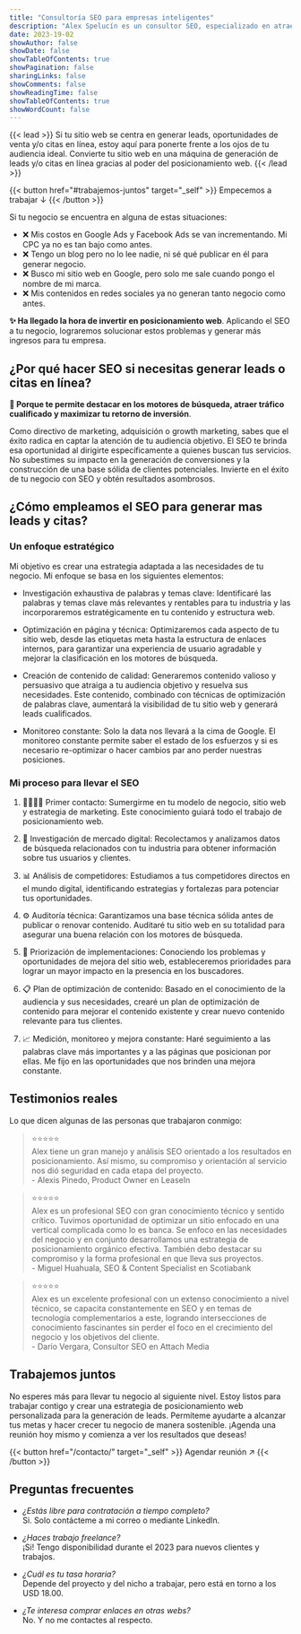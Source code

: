 ```yaml
---
title: "Consultoría SEO para empresas inteligentes"
description: "Alex Spelucín es un consultor SEO, especializado en atraer tráfico de calidad para empresas que necesiten generar leads y/o citas en línea."
date: 2023-19-02
showAuthor: false
showDate: false
showTableOfContents: true
showPagination: false
sharingLinks: false
showComments: false
showReadingTime: false
showTableOfContents: true
showWordCount: false
---
```


{{< lead >}}
Si tu sitio web se centra en generar leads, oportunidades de venta y/o citas en línea, estoy aquí para ponerte frente a los ojos de tu audiencia ideal. Convierte tu sitio web en una máquina de generación de leads y/o citas en línea gracias al poder del posicionamiento web.
{{< /lead >}}

{{< button href="#trabajemos-juntos" target="_self" >}}
Empecemos a trabajar ↓
{{< /button >}}

Si tu negocio se encuentra en alguna de estas situaciones:

- ❌ Mis costos en Google Ads y Facebook Ads se van incrementando. Mi CPC ya no es tan bajo como antes.
- ❌ Tengo un blog pero no lo lee nadie, ni sé qué publicar en él para generar negocio.
- ❌ Busco mi sitio web en Google, pero solo me sale cuando pongo el nombre de mi marca.
- ❌ Mis contenidos en redes sociales ya no generan tanto negocio como antes.

**✨ Ha llegado la hora de invertir en posicionamiento web**. Aplicando el SEO a tu negocio, lograremos solucionar estos problemas y generar más ingresos para tu empresa.

## ¿Por qué hacer SEO si necesitas generar leads o citas en línea?

**🚀 Porque te permite destacar en los motores de búsqueda, atraer tráfico cualificado y maximizar tu retorno de inversión**.

Como directivo de marketing, adquisición o growth marketing, sabes que el éxito radica en captar la atención de tu audiencia objetivo. El SEO te brinda esa oportunidad al dirigirte específicamente a quienes buscan tus servicios. No subestimes su impacto en la generación de conversiones y la construcción de una base sólida de clientes potenciales. Invierte en el éxito de tu negocio con SEO y obtén resultados asombrosos.

## ¿Cómo empleamos el SEO para generar mas leads y citas?

### Un enfoque estratégico

Mi objetivo es crear una estrategia adaptada a las necesidades de tu negocio. Mi enfoque se basa en los siguientes elementos:

- Investigación exhaustiva de palabras y temas clave: Identificaré las palabras y temas clave más relevantes y rentables para tu industria y las incorporaremos estratégicamente en tu contenido y estructura web.

- Optimización en página y técnica: Optimizaremos cada aspecto de tu sitio web, desde las etiquetas meta hasta la estructura de enlaces internos, para garantizar una experiencia de usuario agradable y mejorar la clasificación en los motores de búsqueda.

- Creación de contenido de calidad: Generaremos contenido valioso y persuasivo que atraiga a tu audiencia objetivo y resuelva sus necesidades. Este contenido, combinado con técnicas de optimización de palabras clave, aumentará la visibilidad de tu sitio web y generará leads cualificados.

- Monitoreo constante: Solo la data nos llevará a la cima de Google. El monitoreo constante permite saber el estado de los esfuerzos y si es necesario re-optimizar o hacer cambios par ano perder nuestras posiciones.

### Mi proceso para llevar el SEO

1. 🫱🏼‍🫲🏼 Primer contacto: Sumergirme en tu modelo de negocio, sitio web y estrategia de marketing. Este conocimiento guiará todo el trabajo de posicionamiento web.

2. 🔑 Investigación de mercado digital: Recolectamos y analizamos datos de búsqueda relacionados con tu industria para obtener información sobre tus usuarios y clientes.

3. 📊 Análisis de competidores: Estudiamos a tus competidores directos en el mundo digital, identificando estrategias y fortalezas para potenciar tus oportunidades.

4. ⚙️ Auditoría técnica: Garantizamos una base técnica sólida antes de publicar o renovar contenido. Auditaré tu sitio web en su totalidad para asegurar una buena relación con los motores de búsqueda.

5. 🔡 Priorización de implementaciones: Conociendo los problemas y oportunidades de mejora del sitio web, estableceremos prioridades para lograr un mayor impacto en la presencia en los buscadores.

6. 📋 Plan de optimización de contenido: Basado en el conocimiento de la audiencia y sus necesidades, crearé un plan de optimización de contenido para mejorar el contenido existente y crear nuevo contenido relevante para tus clientes.

7. 📈  Medición, monitoreo y mejora constante: Haré seguimiento a las palabras clave más importantes y a las páginas que posicionan por ellas. Me fijo en las oportunidades que nos brinden una mejora constante.

## Testimonios reales

Lo que dicen algunas de las personas que trabajaron conmigo:

> ⭐⭐⭐⭐⭐
> \
> Alex tiene un gran manejo y análisis SEO orientado a los resultados en posicionamiento. Así mismo, su compromiso y orientación al servicio nos dió seguridad en cada etapa del proyecto.
> \
> \- Alexis Pinedo, Product Owner en LeaseIn

<!-- -->
> ⭐⭐⭐⭐⭐
> \
> Alex es un profesional SEO con gran conocimiento técnico y sentido crítico. Tuvimos oportunidad de optimizar un sitio enfocado en una vertical complicada como lo es banca. Se enfoco en las necesidades del negocio y en conjunto desarrollamos una estrategia de posicionamiento orgánico efectiva. También debo destacar su compromiso y la forma profesional en que lleva sus proyectos.
> \
> \- Miguel Huahuala, SEO & Content Specialist en Scotiabank

<!-- -->
> ⭐⭐⭐⭐⭐
> \
> Alex es un excelente profesional con un extenso conocimiento a nivel técnico, se capacita constantemente en SEO y en temas de tecnología complementarios a este, logrando intersecciones de conocimiento fascinantes sin perder el foco en el crecimiento del negocio y los objetivos del cliente.
> \
> \- Darío Vergara, Consultor SEO en Attach Media

## Trabajemos juntos

No esperes más para llevar tu negocio al siguiente nivel. Estoy listos para trabajar contigo y crear una estrategia de posicionamiento web personalizada para la generación de leads. Permíteme ayudarte a alcanzar tus metas y hacer crecer tu negocio de manera sostenible. ¡Agenda una reunión hoy mismo y comienza a ver los resultados que deseas!

{{< button href="/contacto/" target="_self" >}}
Agendar reunión ↗
{{< /button >}}

## Preguntas frecuentes

- _¿Estás libre para contratación a tiempo completo?_ \
Si. Solo contácteme a mi correo o mediante LinkedIn.

- _¿Haces trabajo freelance?_ \
¡Si! Tengo disponibilidad durante el 2023 para nuevos clientes y trabajos.

- _¿Cuál es tu tasa horaria?_ \
Depende del proyecto y del nicho a trabajar, pero está en torno a los USD 18.00.

- _¿Te interesa comprar enlaces en otras webs?_ \
No. Y no me contactes al respecto.

